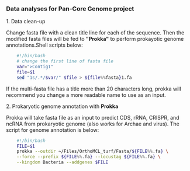 ### Data analyses for Pan-Core Genome project
1\. Data clean-up

Change fasta file with a clean title line for each of the sequence. Then the modified fasta files will be fed to **"Prokka"** to perform prokayotic genome annotations.Shell scripts below:

```bash
    #!/bin/bash
    # change the first line of fasta file
    var=">Contig1"
    file=$1
    sed "1s/.*/$var/" $file > ${file%%fasta}1.fa
```

If the multi-fasta file has a title more than 20 characters long, prokka will recommend you change a more readable name to use as an input.

2\. Prokaryotic genome annotation with **Prokka**

Prokka will take fasta file as an input to predict CDS, rRNA, CRISPR, and ncRNA from prokaryotic genome (also works for Archae and virus). The script for genome annotation is below:

```bash
    #!/bin/bash
    FILE=$1
    prokka --outdir ~/Files/OrthoMCL_turf/Fasta/${FILE%%.fa} \
    --force --prefix ${FILE%%.fa} --locustag ${FILE%%.fa} \
    --kingdom Bacteria --addgenes $FILE
```
